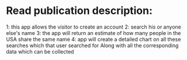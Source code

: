 <h1>Read publication description:</h1>
    1: this app allows the visitor to create an account 
    2: search his or anyone else's name
    3: the app will return an estimate of how many people in the USA share the same name
    4: app will create a detailed chart on all these searches which that user searched for
       Along with all the corresponding data which can be collected
       
    
